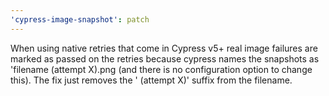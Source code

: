 ```yaml
---
'cypress-image-snapshot': patch
---
```


When using native retries that come in Cypress v5+ real image failures are marked as passed on the retries because cypress names the snapshots as 'filename (attempt X).png (and there is no configuration option to change this). The fix just removes the ' (attempt X)' suffix from the filename.
